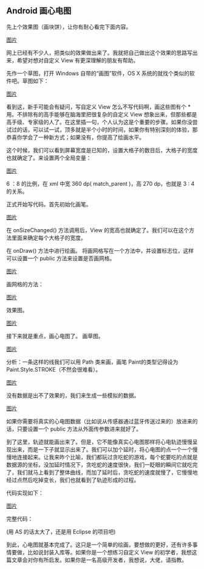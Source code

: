 ## Android 画心电图
先上个效果图（画块饼），让你有耐心看完下面内容。

[图片]()

网上已经有不少人，把类似的效果做出来了。我就把自己做出这个效果的思路写出来，希望对想对自定义 View 有更深理解的朋友有帮助。

先作一个草图，打开 Windows 自带的“画图”软件，OS X 系统的就找个类似的软件吧。草图如下：

[图片]()


看到这，新手可能会有疑问，写自定义 View 怎么不写代码啊，画这些图有个 * 用。不排除有的高手能够在脑海里把很复杂的自定义 View 想象出来，但那些都是高手级、专家级的人了。在这里插一句，个人认为这是个重要的步骤。如果你没尝试过的话，可以试一试，顶多就是半个小时的时间，如果你有特别深刻的体验，那恭喜你学会了一种新方式；如果没有，你提高了绘画水平。

这个时候，我们可以看到屏幕宽度是已知的，设置大格子的数目后，大格子的宽度也就确定了。来设置两个全局变量：

[图片]()

6 ：8 的比例，在 xml 中宽 360 dp( match_parent )，高 270 dp，也就是 3 : 4 的关系。


正式开始写代码。首先初始化画笔。

[图片]()

在 onSizeChanged() 方法调用后，View 的宽高也就确定了。我们可以在这个方法里面来确定每个大格子的宽度。

在 onDraw() 方法中进行绘画。
将画网格写在一个方法中，并设置标志位，这样可以设置一个 public 方法来设置是否画网格。


[图片]()

画网格的方法：

[图片]()

效果图。

[图片]()

接下来就是重点，画心电图了。
画草图。

[图片]()

分析：一条这样的线我们可以用 Path 类来画，画笔 Paint的类型记得设为 Paint.Style.STROKE（不然会很难看）。

[图片]()

没有数据是出不了效果的，我们来生成一些模拟的数据。

[图片]()

如果你需要将真实的心电图数据（比如说从传感器通过蓝牙传送过来的）放进来的话，只要设置一个 public 方法从外面传参数进来就好了。


到了这里，轨迹就能画出来了。但是，它不能像真实心电图那样将心电轨迹慢慢呈现出来，而是一下子就显示出来了。我们可以加个延时，将心电图的点一个一个慢慢地连接起来。让我来昨个比喻，我们都玩过贪吃蛇的游戏，每个蛇要吃的点就是数据源的坐标，没加延时情况下，贪吃蛇的速度很快，我们一眨眼的瞬间它就吃完了，我们就马上看到了整体曲线，而加了延时后，贪吃蛇的速度就慢了，它慢慢地经过点然后吃掉变长，我们也就看到了轨迹形成的过程。

代码实现如下：

[图片]()

完整代码：

(用 AS 的话太大了，还是用 Eclipse 的项目吧)

到此，心电图就基本完成了。这只是一个简单的绘画，要想做的更好，还有许多事情要做，比如说封装入库等。如果你是一个想练习自定义 View 的初学者，我想这篇文章会对你有所启发。如果你是一名高级开发者，我想说，大佬，请指教。






